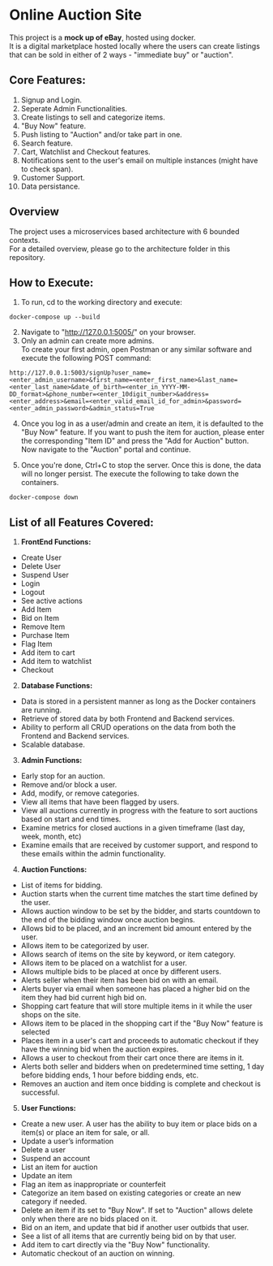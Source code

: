 # Online Auction Site

This project is a <b>mock up of eBay</b>, hosted using docker. <br>
It is a digital marketplace hosted locally where the users can create listings that can be sold in either of 2 ways - "immediate buy" or "auction".<br>


## Core Features:
1. Signup and Login.
2. Seperate Admin Functionalities.
3. Create listings to sell and categorize items.
4. "Buy Now" feature.
5. Push listing to "Auction" and/or take part in one.
6. Search feature.
7. Cart, Watchlist and Checkout features.
8. Notifications sent to the user's email on multiple instances (might have to check span).
9. Customer Support.
10. Data persistance.


## Overview
The project uses a microservices based architecture with 6 bounded contexts.<br>
For a detailed overview, please go to the architecture folder in this repository. 


## How to Execute:
1. To run, cd to the working directory and execute:
```
docker-compose up --build
```
2. Navigate to "http://127.0.0.1:5005/" on your browser.
3. Only an admin can create more admins. <br>
To create your first admin, open Postman or any similar software and execute the following POST command:
```
http://127.0.0.1:5003/signUp?user_name=<enter_admin_username>&first_name=<enter_first_name>&last_name=<enter_last_name>&date_of_birth=<enter_in_YYYY-MM-DD_format>&phone_number=<enter_10digit_number>&address=<enter_address>&email=<enter_valid_email_id_for_admin>&password=<enter_admin_password>&admin_status=True
```
4. Once you log in as a user/admin and create an item, it is defaulted to the "Buy Now" feature. If you want to push the item for auction, please enter the corresponding "Item ID" and press the "Add for Auction" button. Now navigate to the "Auction" portal and continue.

5. Once you're done, Ctrl+C to stop the server. Once this is done, the data will no longer persist. The execute the following to take down the containers.
```
docker-compose down
```


## List of all Features Covered:
1. <b>FrontEnd Functions:</b>

- Create User
- Delete User
- Suspend User
- Login
- Logout
- See active actions
- Add Item
- Bid on Item
- Remove Item
- Purchase Item
- Flag Item
- Add item to cart
- Add item to watchlist
- Checkout

2. <b>Database Functions:</b>

- Data is stored in a persistent manner as long as the Docker containers are running. 
- Retrieve of stored data by both Frontend and Backend services. 
- Ability to perform all CRUD operations on the data from both the Frontend and Backend services.
- Scalable database.

3. <b>Admin Functions:</b>

- Early stop for an auction.
- Remove and/or block a user.
- Add, modify, or remove categories.
- View all items that have been flagged by users. 
- View all auctions currently in progress with the feature to sort auctions based on start and end times.
- Examine metrics for closed auctions in a given timeframe (last day, week, month, etc)
- Examine emails that are received by customer support, and respond to these emails within the admin functionality. 

4. <b>Auction Functions:</b>

- List of items for bidding.
- Auction starts when the current time matches the start time defined by the user.
- Allows auction window to be set by the bidder, and starts countdown to the end of the bidding window once auction begins.
- Allows bid to be placed, and an increment bid amount entered by the user.
- Allows item to be categorized by user.
- Allows search of items on the site by keyword, or item category.
- Allows item to be placed on a watchlist for a user.
- Allows multiple bids to be placed at once by different users.
- Alerts seller when their item has been bid on with an email.
- Alerts buyer via email when someone has placed a higher bid on the item they had bid current high bid on.
- Shopping cart feature that will store multiple items in it while the user shops on the site.
- Allows item to be placed in the shopping cart if the "Buy Now" feature is selected
- Places item in a user's cart and proceeds to automatic checkout if they have the winning bid when the auction expires.
- Allows a user to checkout from their cart once there are items in it.
- Alerts both seller and bidders when on predetermined time setting, 1 day before bidding ends, 1 hour before bidding ends, etc.
- Removes an auction and item once bidding is complete and checkout is successful.

5. <b>User Functions:</b>

- Create a new user. A user has the ability to buy item or place bids on a item(s) or place an item for sale, or all.
- Update a user’s information
- Delete a user
- Suspend an account
- List an item for auction
- Update an item
- Flag an item as inappropriate or counterfeit
- Categorize an item based on existing categories or create an new category if needed.
- Delete an item if its set to "Buy Now". If set to "Auction" allows delete only when there are no bids placed on it.
- Bid on an item, and update that bid if another user outbids that user.
- See a list of all items that are currently being bid on by that user.
- Add item to cart directly via the "Buy Now" functionality.
- Automatic checkout of an auction on winning.